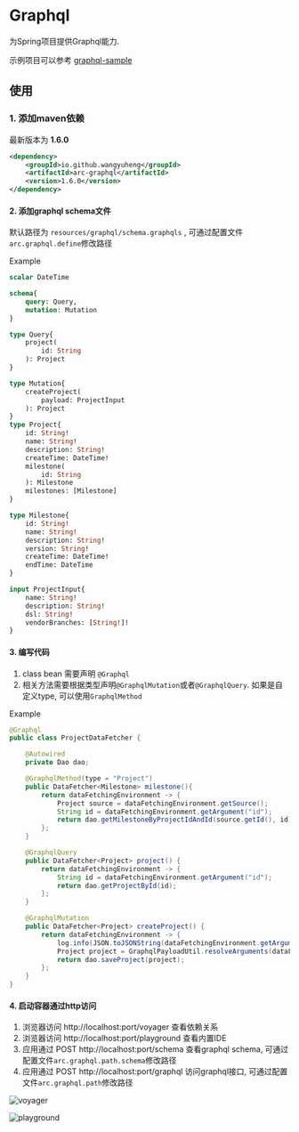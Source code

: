 # Graphql

为Spring项目提供Graphql能力.

示例项目可以参考 [graphql-sample](./sample/graphql-sample)

## 使用

### 1. 添加maven依赖

最新版本为 **1.6.0**

```xml
<dependency>
    <groupId>io.github.wangyuheng</groupId>
    <artifactId>arc-graphql</artifactId>
    <version>1.6.0</version>
</dependency>
```
#### 2. 添加graphql schema文件 

默认路径为 `resources/graphql/schema.graphqls` , 可通过配置文件`arc.graphql.define`修改路径

Example

```graphql
scalar DateTime

schema{
    query: Query,
    mutation: Mutation
}

type Query{
    project(
        id: String
    ): Project
}

type Mutation{
    createProject(
        payload: ProjectInput
    ): Project
}
type Project{
    id: String!
    name: String!
    description: String!
    createTime: DateTime!
    milestone(
        id: String
    ): Milestone
    milestones: [Milestone]
}

type Milestone{
    id: String!
    name: String!
    description: String!
    version: String!
    createTime: DateTime!
    endTime: DateTime
}

input ProjectInput{
    name: String!
    description: String!
    dsl: String!
    vendorBranches: [String!]!
}
```

#### 3. 编写代码

1. class bean 需要声明 `@Graphql` 
2. 相关方法需要根据类型声明`@GraphqlMutation`或者`@GraphqlQuery`. 如果是自定义type, 可以使用`GraphqlMethod`

Example

```java
@Graphql
public class ProjectDataFetcher {

    @Autowired
    private Dao dao;

    @GraphqlMethod(type = "Project")
    public DataFetcher<Milestone> milestone(){
        return dataFetchingEnvironment -> {
            Project source = dataFetchingEnvironment.getSource();
            String id = dataFetchingEnvironment.getArgument("id");
            return dao.getMilestoneByProjectIdAndId(source.getId(), id);
        };
    }

    @GraphqlQuery
    public DataFetcher<Project> project() {
        return dataFetchingEnvironment -> {
            String id = dataFetchingEnvironment.getArgument("id");
            return dao.getProjectById(id);
        };
    }

    @GraphqlMutation
    public DataFetcher<Project> createProject() {
        return dataFetchingEnvironment -> {
            log.info(JSON.toJSONString(dataFetchingEnvironment.getArguments()));
            Project project = GraphqlPayloadUtil.resolveArguments(dataFetchingEnvironment.getArguments(), Project.class);
            return dao.saveProject(project);
        };
    }
}
```

#### 4. 启动容器通过http访问

1. 浏览器访问 http://localhost:port/voyager 查看依赖关系
2. 浏览器访问 http://localhost:port/playground 查看内置IDE
3. 应用通过 POST http://localhost:port/schema 查看graphql schema, 可通过配置文件`arc.graphql.path.schema`修改路径
4. 应用通过 POST http://localhost:port/graphql 访问graphql接口, 可通过配置文件`arc.graphql.path`修改路径

![voyager](./doc/voyager.jpeg)

![playground](./doc/playground.jpeg)
